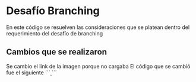 # Desafío Branching
En este código se resuelven las consideraciones que se platean dentro del requerimiento del desafío de branching
## Cambios que se realizaron
Se cambio el link de la imagen porque no cargaba
El código que se cambió fue el siguiente
´´´<a href="aquí se cambió la ruta"> </a>´´´
